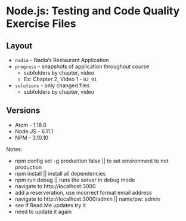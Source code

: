 # Node.js: Testing and Code Quality Exercise Files

## Layout

- `nadia` - Nadia’s Restaurant Application
- `progress` - snapshots of application throughout course
    - subfolders by chapter, video
    - Ex: Chapter 2, Video 1 - `02_01`
- `solutions` - only changed files
    - subfolders by chapter, video

## Versions

- Atom - 1.18.0
- Node.JS - 6.11.1
- NPM - 3.10.10



Notes:
- npm config set -g production false || to set environment to not production
- npm install || install all dependencies
- npm run debug || runs the server in debug mode
- navigate to http://localhost:3000
- add a reserveration, use incorrect format email address
- navigate to http://localhost:3000/admin || name/pw: admin
- see if Read.Me updates try it
- need to update it again